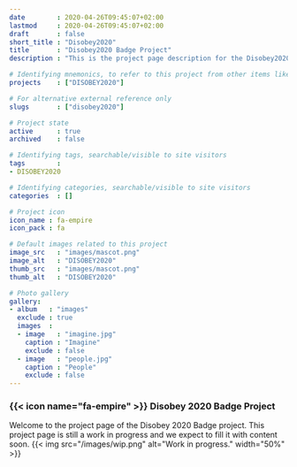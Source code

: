 ```yaml
---
date        : 2020-04-26T09:45:07+02:00
lastmod     : 2020-04-26T09:45:07+02:00
draft       : false
short_title : "Disobey2020"
title       : "Disobey2020 Badge Project"
description : "This is the project page description for the Disobey2020 Project"

# Identifying mnemonics, to refer to this project from other items like blogs, etc.
projects    : ["DISOBEY2020"]

# For alternative external reference only
slugs       : ["disobey2020"]

# Project state
active      : true
archived    : false

# Identifying tags, searchable/visible to site visitors
tags        :
- DISOBEY2020

# Identifying categories, searchable/visible to site visitors
categories  : []

# Project icon
icon_name : fa-empire
icon_pack : fa

# Default images related to this project
image_src   : "images/mascot.png"
image_alt   : "DISOBEY2020"
thumb_src   : "images/mascot.png"
thumb_alt   : "DISOBEY2020"

# Photo gallery
gallery:
- album   : "images"
  exclude : true
  images  :
  - image   : "imagine.jpg"
    caption : "Imagine"
    exclude : false
  - image   : "people.jpg"
    caption : "People"
    exclude : false
---
```


### {{< icon name="fa-empire" >}} Disobey 2020 Badge Project

Welcome to the project page of the Disobey 2020 Badge project. This project page is still a work in progress and we expect to fill it with content soon.
{{< img src="/images/wip.png" alt="Work in progress." width="50%"  >}}
